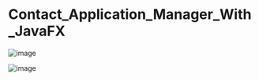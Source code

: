 # Contact_Application_Manager_With_JavaFX

![image](https://user-images.githubusercontent.com/86797369/199841018-dba45dcb-b5c4-4828-9b25-d5c676a8c562.png)

![image](https://user-images.githubusercontent.com/86797369/199840945-541cd1cd-dc78-459f-b417-29b0b9d24010.png)
